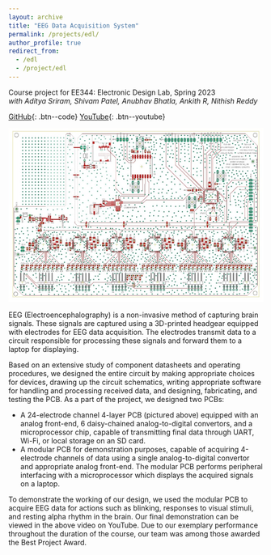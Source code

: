 ```yaml
---
layout: archive
title: "EEG Data Acquisition System"
permalink: /projects/edl/
author_profile: true
redirect_from:
  - /edl
  - /project/edl
---
```


Course project for EE344: Electronic Design Lab, Spring 2023  
*with Aditya Sriram, Shivam Patel, Anubhav Bhatla, Ankith R, Nithish Reddy*  
  
[GitHub](https://github.com/Aayush2003/EEG-Data-Acquisition-System){: .btn--code}  [YouTube](https://www.youtube.com/watch?v=h8a7uUWLfgk){: .btn--youtube}  

![PCB Top Layer](/images/EDL_PCB.jpg)

EEG (Electroencephalography) is a non-invasive method of capturing brain signals. These signals are captured using a 3D-printed headgear equipped with electrodes for EEG data acquisition. The electrodes transmit data to a circuit responsible for processing these signals and forward them to a laptop for displaying.  

Based on an extensive study of component datasheets and operating procedures, we designed the entire circuit by making appropriate choices for devices, drawing up the circuit schematics, writing appropriate software for handling and processing received data, and designing, fabricating, and testing the PCB. As a part of the project, we designed two PCBs:

* A 24-electrode channel 4-layer PCB (pictured above) equipped with an analog front-end, 6 daisy-chained analog-to-digital convertors, and a microprocessor chip, capable of transmitting final data through UART, Wi-Fi, or local storage on an SD card.  
* A modular PCB for demonstration purposes, capable of acquiring 4-electrode channels of data using a single analog-to-digital convertor and appropriate analog front-end. The modular PCB performs peripheral interfacing with a microprocessor which displays the acquired signals on a laptop.  

To demonstrate the working of our design, we used the modular PCB to acquire EEG data for actions such as blinking, responses to visual stimuli, and resting alpha rhythm in the brain. Our final demonstration can be viewed in the above video on YouTube. Due to our exemplary performance throughout the duration of the course, our team was among those awarded the Best Project Award.
